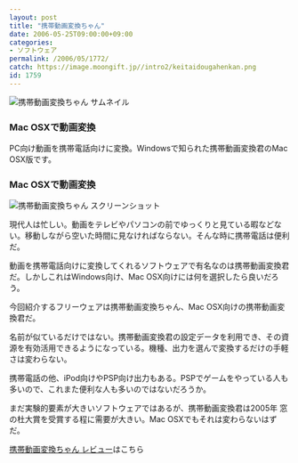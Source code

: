```yaml
---
layout: post
title: "携帯動画変換ちゃん"
date: 2006-05-25T09:00:00+09:00
categories:
- ソフトウェア
permalink: /2006/05/1772/
catch: https://image.moongift.jp//intro2/keitaidougahenkan.png
id: 1759
---
```

 ![携帯動画変換ちゃん サムネイル](https://image.moongift.jp/intro2/keitaidougahenkan.t.png "携帯動画変換ちゃん サムネイル")
  

### Mac OSXで動画変換
  
PC向け動画を携帯電話向けに変換。Windowsで知られた携帯動画変換君のMac OSX版です。  
<!--more-->  

### Mac OSXで動画変換
  

![携帯動画変換ちゃん スクリーンショット](https://image.moongift.jp//intro2/keitaidougahenkan.png "携帯動画変換ちゃん スクリーンショット")

  

現代人は忙しい。動画をテレビやパソコンの前でゆっくりと見ている暇などない。移動しながら空いた時間に見なければならない。そんな時に携帯電話は便利だ。

  

動画を携帯電話向けに変換してくれるソフトウェアで有名なのは携帯動画変換君だ。しかしこれはWindows向け、Mac OSX向けには何を選択したら良いだろう。

  

今回紹介するフリーウェアは携帯動画変換ちゃん、Mac OSX向けの携帯動画変換君だ。

  

名前が似ているだけではない。携帯動画変換君の設定データを利用でき、その資源を有効活用できるようになっている。機種、出力を選んで変換するだけの手軽さは変わらない。

  

携帯電話の他、iPod向けやPSP向け出力もある。PSPでゲームをやっている人も多いので、これまた便利な人も多いのではないだろうか。

  

まだ実験的要素が大きいソフトウェアではあるが、携帯動画変換君は2005年 窓の杜大賞を受賞する程に需要が大きい。Mac OSXでもそれは変わらないはずだ。

  

[携帯動画変換ちゃん レビュー](http://fw.moongift.jp/review/i-1774.html)はこちら

